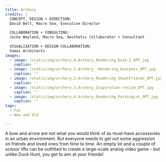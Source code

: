 ```yaml
---
title: Archery
credits: |-
  CONCEPT, DESIGN + DIRECTION:  
  David Belt, Macro Sea, Executive Director  
    
  COLLABORATION + CONSULTING:  
  Jocko Weyland, Macro Sea, Aesthetic Collaborator + Consultant  
    
  VISUALIZATION + DESIGN COLLABORATION:  
  Vamos Architects
images:
  - image: /static/img/archery.0.Archery_Rendering_Dusk-2_OPT.jpg
    caption: ''
  - image: /static/img/archery.1.Archery_-Rendering_Overpass_OPT.jpg
    caption: ''
  - image: /static/img/archery.2.Archery_Rendering_ShootFriends_OPT.jpg
    caption: ''
  - image: /static/img/archery.3.Archery_Inspiration-resize_OPT.jpg
    caption: ''
  - image: /static/img/archery.4.Archery_Rendering_ParkingLot_OPT.jpg
    caption: ''
tags:
  - Fun
  - New and Old

---
```

A bow and arrow are not what you would think of as must-have accessories in an urban environment. But everyone needs to get out some aggression on friends and loved ones from time to time. An empty lot and a couple of scissor lifts can be outfitted to create a large-scale analog video game – but unlike Duck Hunt, you get to aim at your friends!